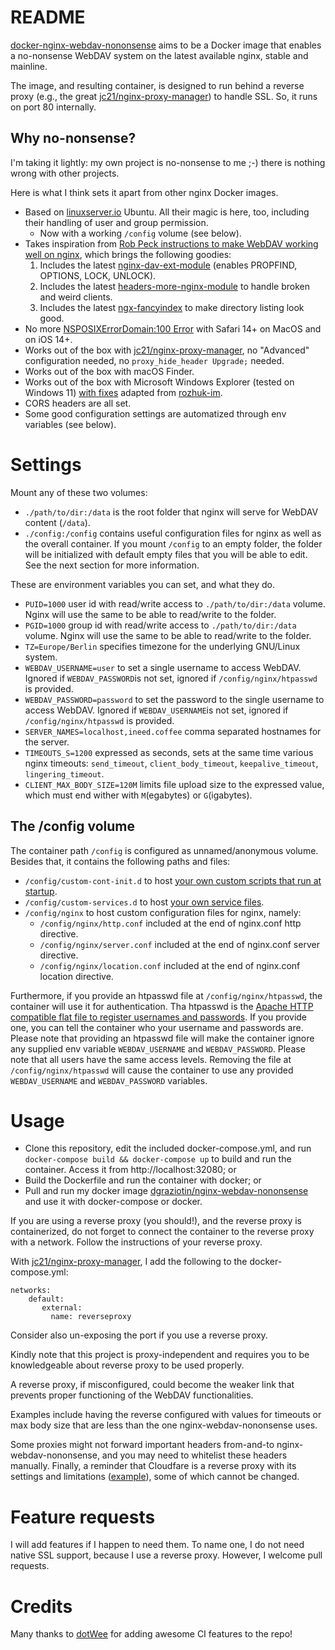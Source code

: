# README

[docker-nginx-webdav-nononsense](https://github.com/dgraziotin/docker-nginx-webdav-nononsense) aims to be a Docker image that enables a no-nonsense WebDAV system on the latest available nginx, stable and mainline.

The image, and resulting container, is designed to run behind a reverse proxy (e.g., the great [jc21/nginx-proxy-manager](https://github.com/jc21/nginx-proxy-manager)) to handle SSL. So, it runs on port 80 internally.

## Why no-nonsense?

I'm taking it lightly: my own project is no-nonsense to me ;-) there is nothing wrong with other projects.

Here is what I think sets it apart from other nginx Docker images.

- Based on [linuxserver.io](https://linuxserver.io) Ubuntu. All their magic is here, too, including their handling of user and group permission.
  - Now with a working `/config` volume (see below).
- Takes inspiration from [Rob Peck instructions to make WebDAV working well on nginx](https://www.robpeck.com/2020/06/making-webdav-actually-work-on-nginx/), which brings the following goodies:
  1. Includes the latest [nginx-dav-ext-module](https://github.com/arut/nginx-dav-ext-module) (enables PROPFIND, OPTIONS, LOCK, UNLOCK).
  2. Includes the latest [headers-more-nginx-module](https://github.com/openresty/headers-more-nginx-module) to handle broken and weird clients.
  3. Includes the latest [ngx-fancyindex](https://github.com/aperezdc/ngx-fancyindex) to make directory listing look good.
- No more [NSPOSIXErrorDomain:100 Error](https://megamorf.gitlab.io/2019/08/27/safari-nsposixerrordomain-100-error-with-nginx-and-apache/) with Safari 14+ on MacOS and on iOS 14+.
- Works out of the box with [jc21/nginx-proxy-manager](https://github.com/jc21/nginx-proxy-manager), no "Advanced" configuration needed, no `proxy_hide_header Upgrade;` needed.
- Works out of the box with macOS Finder.
- Works out of the box with Microsoft Windows Explorer (tested on Windows 11) [with fixes](http://netlab.dhis.org/wiki/ru:software:nginx:webdav) adapted from [rozhuk-im](https://github.com/rozhuk-im).
- CORS headers are all set.
- Some good configuration settings are automatized through env variables (see below).

# Settings

Mount any of these two volumes:

- `./path/to/dir:/data` is the root folder that nginx will serve for WebDAV content (`/data`).
- `./config:/config` contains useful configuration files for nginx as well as the overall container. If you mount `/config` to an empty folder, the folder will be initialized with default empty files that you will be able to edit. See the next section for more information.

These are environment variables you can set, and what they do.

- `PUID=1000` user id with read/write access to `./path/to/dir:/data` volume. Nginx will use the same to be able to read/write to the folder.
- `PGID=1000` group id with read/write access to `./path/to/dir:/data` volume. Nginx will use the same to be able to read/write to the folder.
- `TZ=Europe/Berlin` specifies timezone for the underlying GNU/Linux system.
- `WEBDAV_USERNAME=user` to set a single username to access WebDAV. Ignored if `WEBDAV_PASSWORD`is not set, ignored if `/config/nginx/htpasswd` is provided.
- `WEBDAV_PASSWORD=password` to set the password to the single username to access WebDAV. Ignored if `WEBDAV_USERNAME`is not set, ignored if `/config/nginx/htpasswd` is provided.
- `SERVER_NAMES=localhost,ineed.coffee` comma separated hostnames for the server. 
- `TIMEOUTS_S=1200` expressed as seconds, sets at the same time various nginx timeouts: `send_timeout`, `client_body_timeout`, `keepalive_timeout`, `lingering_timeout`.
- `CLIENT_MAX_BODY_SIZE=120M` limits file upload size to the expressed value, which must end wither with `M`(egabytes) or `G`(igabytes).

## The /config volume

The container path `/config` is configured as unnamed/anonymous volume. Besides that, it contains the following paths and files:

- `/config/custom-cont-init.d` to host [your own custom scripts that run at startup](https://www.linuxserver.io/blog/2019-09-14-customizing-our-containers#custom-scripts).
- `/config/custom-services.d` to host [your own service files](https://www.linuxserver.io/blog/2019-09-14-customizing-our-containers#custom-services).
- `/config/nginx` to host custom configuration files for nginx, namely:
  - `/config/nginx/http.conf` included at the end of nginx.conf http directive.
  - `/config/nginx/server.conf` included at the end of nginx.conf server directive.
  - `/config/nginx/location.conf` included at the end of nginx.conf location directive.

Furthermore, if you provide an htpasswd file at `/config/nginx/htpasswd`, the container will use it for authentication.
Tha htpasswd is the [Apache HTTP compatible flat file to register usernames and passwords](https://httpd.apache.org/docs/2.4/programs/htpasswd.html). If you provide one, you can tell the container who your username and passwords are. 
Please note that providing an htpasswd file will make the container ignore any supplied env variable `WEBDAV_USERNAME` and `WEBDAV_PASSWORD`.
Please note that all users have the same access levels.
Removing the file at `/config/nginx/htpasswd` will cause the container to use any provided `WEBDAV_USERNAME` and `WEBDAV_PASSWORD` variables.

# Usage

- Clone this repository, edit the included docker-compose.yml, and run `docker-compose build && docker-compose up` to build and run the container. Access it from http://localhost:32080; or
- Build the Dockerfile and run the container with docker; or
- Pull and run my docker image [dgraziotin/nginx-webdav-nononsense](https://hub.docker.com/r/dgraziotin/nginx-webdav-nononsense) and use it with docker-compose or docker.

If you are using a reverse proxy (you should!), and the reverse proxy is containerized, do not forget to connect the container to the reverse proxy with a network. Follow the instructions of your reverse proxy.

With [jc21/nginx-proxy-manager](https://github.com/jc21/nginx-proxy-manager), I add the following to the docker-compose.yml:

```
networks:
    default:
       external:
         name: reverseproxy
```

Consider also un-exposing the port if you use a reverse proxy.

Kindly note that this project is proxy-independent and requires you to be knowledgeable about reverse proxy to be used properly. 

A reverse proxy, if misconfigured, could become the weaker link that prevents proper functioning of the WebDAV functionalities. 

Examples include having the reverse configured with values for timeouts or max body size  that are less than the one nginx-webdav-nononsense uses. 

Some proxies might not forward important headers from-and-to nginx-webdav-nononsense, and you may need to whitelist these headers manually. Finally, a reminder that Cloudfare is a reverse proxy with its settings and limitations ([example](https://community.cloudflare.com/t/does-the-100-mb-limit-apllies-to-all-users-on-my-website/297261/4)), some of which cannot be changed.

# Feature requests

I will add features if I happen to need them. To name one, I do not need native SSL support, because I use a reverse proxy.
However, I welcome pull requests.

# Credits

Many thanks to [dotWee](https://github.com/dotWee) for adding awesome CI features to the repo!
